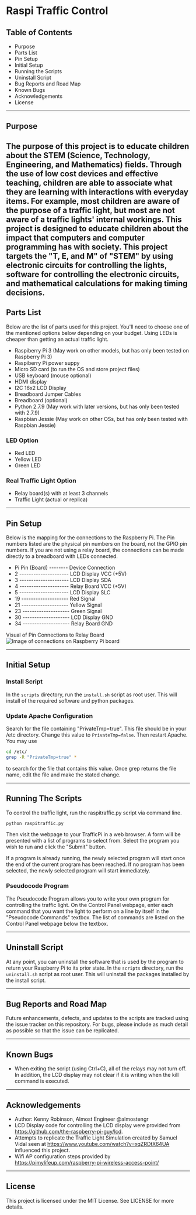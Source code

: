 # Raspi Traffic Control

## Table of Contents
* Purpose
* Parts List
* Pin Setup
* Initial Setup
* Running the Scripts
* Uninstall Script
* Bug Reports and Road Map
* Known Bugs
* Acknowledgements
* License

----

## Purpose 
The purpose of this project is to educate children about the STEM (Science, Technology, 
Engineering, and Mathematics) fields. Through the use of low cost devices and effective 
teaching, children are able to associate what they are learning with interactions with 
everyday items. For example, most children are aware of the purpose of a traffic light, 
but most are not aware of a traffic lights' internal workings. This project is designed 
to educate children about the impact that computers and computer programming has with
society. This project targets the "T, E, and M" of "STEM" by using electronic circuits 
for controlling the lights, software for controlling the electronic circuits, and 
mathematical calculations for making timing decisions.
----

## Parts List
Below are the list of parts used for this project. You'll need to choose one of 
the mentioned options below depending on your budget. Using LEDs is cheaper than 
getting an actual traffic light.

* Raspiberry Pi 3 (May work on other models, but has only been tested on Raspberry Pi 3)
* Raspiberry Pi power suppy
* Micro SD card (to run the OS and store project files)
* USB keyboard (mouse optional)
* HDMI display
* I2C 16x2 LCD Display 
* Breadboard Jumper Cables
* Breadboard (optional)
* Python 2.7.9 (May work with later versions, but has only been tested with 2.7.9)
* Raspbian Jessie (May work on other OSs, but has only been tested with Raspbian Jessie)

### LED Option
* Red LED
* Yellow LED
* Green LED

### Real Traffic Light Option
* Relay board(s) with at least 3 channels
* Traffic Light (actual or replica)

----

## Pin Setup
Below is the mapping for the connections to the Raspberry Pi. The Pin numbers
listed are the physical pin numbers on the board, not the GPIO pin numbers. If 
you are not using a relay board, the connections can be made directly to a 
breadboard with LEDs connected.

* Pi Pin (Board) -------- Device Connection
* 2 --------------------- LCD Display VCC (+5V)
* 3 --------------------- LCD Display SDA
* 4 --------------------- Relay Board VCC (+5V)
* 5 --------------------- LCD Display SLC
* 19 -------------------- Red Signal
* 21 -------------------- Yellow Signal
* 23 -------------------- Green Signal
* 30 -------------------- LCD Display GND
* 34 -------------------- Relay Board GND

Visual of Pin Connections to Relay Board
![Image of connections on Raspberry Pi board](https://raw.githubusercontent.com/bitsecondal/raspitraffic-stem/master/docs/circuitry.jpg)

----

## Initial Setup
### Install Script
In the ```scripts``` directory, run the ```install.sh``` script 
as root user. This will install of the required software and python packages.

### Update Apache Configuration
Search for the file containing "PrivateTmp=true". This file should be in your /etc
directory. Change this value to ```PrivateTmp=false```. Then restart Apache.
You may use 
```sh
cd /etc/
grep -R "PrivateTmp=true" *
```
to search for the file that contains this value. Once grep returns the file name, 
edit the file and make the stated change.

----

## Running The Scripts
To control the traffic light, run the raspitraffic.py script via command line.
```sh
python raspitraffic.py
```
Then visit the webpage to your TrafficPi in a web browser. A form will be 
presented with a list of programs to select from. Select the program you wish to 
run and click the "Submit" button. 

If a program is already running, the newly selected program will start once the end of 
the current program has been reached. If no program has been selected, the newly 
selected program will start immediately.

### Pseudocode Program
The Pseudocode Program allows you to write your own program for controlling the traffic 
light. On the Control Panel webpage, enter each command that you want the light
to perform on a line by itself in the "Pseudocode Commands" textbox. The list of 
commands are listed on the Control Panel webpage below the textbox.

----

## Uninstall Script
At any point, you can uninstall the software that is used by the program to return 
your Raspberry Pi to its prior state. In the ```scripts``` directory, run the 
```uninstall.sh``` script as root user. This will uninstall the packages installed 
by the install script.

----

## Bug Reports and Road Map
Future enhancements, defects, and updates to the scripts are tracked using the 
issue tracker on this repository. For bugs, please include as much detail 
as possible so that the issue can be replicated.

----

## Known Bugs
* When exiting the script (using Ctrl+C), all of the relays may not turn off.
In addition, the LCD display may not clear if it is writing when the kill
command is executed.

----

## Acknowledgements
* Author: Kenny Robinson, Almost Engineer @almostengr
* LCD Display code for controlling the LCD display were provided from 
https://github.com/the-raspberry-pi-guy/lcd. 
* Attempts to replicate the Traffic Light Simulation created by Samuel Vidal 
seen at https://www.youtube.com/watch?v=xqZRDtX64UA influenced this project.
* Wifi AP configuration steps provided by 
https://pimylifeup.com/raspberry-pi-wireless-access-point/

----

## License
This project is licensed under the MIT License. See LICENSE for more details.

